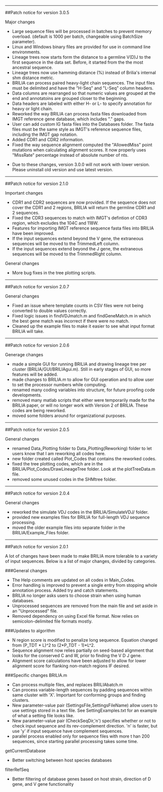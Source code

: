 ---------------------------------------------------------------------------
##Patch notice for version 3.0.5

Major changes
- Large sequence files will be processed in batches to prevent memory overload. (default is 1000 per batch, changeable using BatchSize parameter).
- Linux and Windows binary files are provided for use in command line environments.
- Lineage trees now starts form the distance to a germline V(D)J to the first sequence in the data set. Before, it started from the the most ancestral sequence.
- Lineage trees now use hamming distance (%) instead of Brilia's internal shm distance metric.
- BRILIA can process paired heavy-light chain sequences. The input files must be delimited and have the "H-Seq" and "L-Seq" column headers.
- Data columns are rearranged so that numeric values are grouped at the end and annotatoins are grouped closer to the beginning.
- Data headers are labeled with either H- or L- to specify annotation for heavy or light chain.
- Reworked the way BRILIA can process fasta files downloaded from IMGT reference gene database, which includes "." gaps.
- User can add custom IG fasta files into the Databases folder. The fasta files must be the same style as IMGT's reference sequence files, including the IMGT gap notation.
- Added CDR1 and CDR2 information.
- Fixed the way sequence alignment computed the "AllowedMiss" point mutations when calculating alignment scores. It now properly uses "MissRate" percentage instead of absolute number of nts.

* Due to these changes, version 3.0.0 will not work with lower version. Please uninstall old version and use latest version.

---------------------------------------------------------------------------
##Patch notice for version 2.1.0

Important changes
- CDR1 and CDR2 sequences are now provided. If the sequence does not cover the CDR1 and 2 regions, BRILIA will return the germline CDR1 and 2 sequences.
- Fixed the CDR3 sequences to match with IMGT's defintion of CDR3 region, which excludes the 104C and 118W.
- Features for importing IMGT reference sequence fasta files into BRILIA have been improved.
- If the input sequences extend beyond the V gene, the extraneous sequences will be moved to the TrimmedLeft column.
- If the input sequences extend beyond the J gene, the extraneous sequences will be moved to the TrimmedRight column.

General changes
- More bug fixes in the tree plotting scripts.

---------------------------------------------------------------------------
##Patch notice for version 2.0.7

General changes
- Fixed an issue where template counts in CSV files were not being converted to double values correctly.
- Fixed logic issues in findVDJmatch.m and findGeneMatch.m in which the best gene match was incorrect if there were no match. 
- Cleaned up the example files to make it easier to see what input format BRILIA will take. 

---------------------------------------------------------------------------
##Patch notice for version 2.0.6

Generage changes
- made a simple GUI for running BRILIA and drawing lineage tree per cluster (BRILIA/GUI/BRILIAgui.m). Still in early stages of GUI, so more features will be added.
- made changes to BRILIA.m to allow for GUI operation and to allow user to set the processor numbers while computing.
- renamed many coding variables into structure, for future proofing code developments.
- removed many matlab scripts that either were temporarily made for the BRILIA paper, or will no longer work with Version 2 of BRILIA. These codes are being reworked.
- moved some folders around for organizational purposes. 

---------------------------------------------------------------------------
##Patch notice for version 2.0.5

General changes
- renamed Data_Plotting folder to Data_Plotting(Reworking) folder to let users know that I am reworking all codes here.
- new folder created called Plot_Codes that contains the reworked codes.
- fixed the tree plotting codes, which are in the BRILIA/Plot_Codes/DrawLineageTree folder. Look at the plotTreeData.m file.
- removed some unused codes in the SHMtree folder.

---------------------------------------------------------------------------
##Patch notice for version 2.0.4

General changes
- reworked the simulate VDJ codes in the BRILIA/SimulateVDJ/ folder.
- provided new examples files for BRILIA for full-length VDJ sequence processing.
- moved the older example files into separate folder in the BRILIA/Example_Files folder.

---------------------------------------------------------------------------
##Patch notice for version 2.0.1

A lot of changes have been made to make BRILIA more tolerable to a variety of input sequences. Below is a list of major changes, divided by categories.

###General changes
- The Help comments are updated on all codes in Main_Codes.
- Error handling is improved to prevent a single entry from stopping whole annotation process. Added try and catch statements.
- BRILIA no longer asks users to choose strain when using human databases.
- Unprocessed sequences are removed from the main file and set aside in an "Unprocessed" file.
- Removed dependency on using Excel file format. Now relies on semicolon-delimited file formats mostly.

###Updates to algorithm
- N region score is modified to penalize long sequence. Equation changed from (P_TDT * L)^2 to (2*P_TDT - 1)*L^2. 
- Sequence alignment now relies partially on seed-based alignment that looks for the conserved C and W, prior to finding the V D J gene.
- Alignment score calculations have been adjusted to allow for lower alignment score for flanking non-match regions IF desired.

###Specific changes
BRILIA.m
- Can process multiple files, and replaces BRILIAbatch.m
- Can process variable-length sequences by padding sequences within same cluster with 'X'. Important for conforming groups and finding clusters.
- New parameter-value pair (SettingsFile,SettingsFileName) allow users to use settings stored in a text file. See SettingExamples.txt for an example of what a setting file looks like.
- New parameter-value pair (CheckSeqDir,'n') specifies whether or not to check input sequence and its rev-complement direction. 'n' is faster, but use 'y' if input sequence have complement sequences.
- parallel process enabled only for sequence files with more t han 200 sequences, since starting parallel processing takes some time.

getCurrentDatabase
- Better switching between host species databases

filterRefSeq
- Better filtering of database genes based on host strain, direction of D gene, and V gene functionality